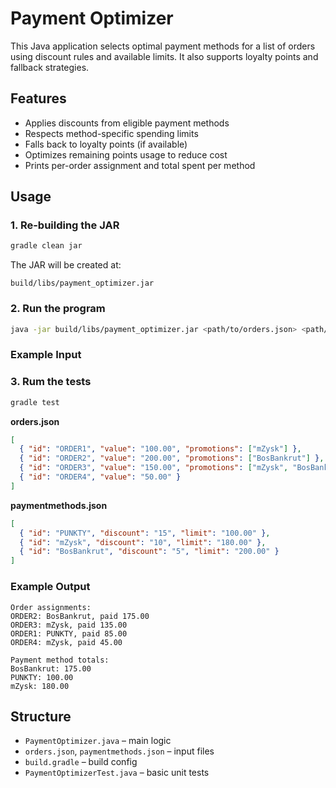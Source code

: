 # Payment Optimizer

This Java application selects optimal payment methods for a list of orders using discount rules and available limits. It also supports loyalty points and fallback strategies.

## Features

- Applies discounts from eligible payment methods
- Respects method-specific spending limits
- Falls back to loyalty points (if available)
- Optimizes remaining points usage to reduce cost
- Prints per-order assignment and total spent per method

## Usage

### 1. Re-building the JAR

```bash
gradle clean jar
```

The JAR will be created at:

```
build/libs/payment_optimizer.jar
```

### 2. Run the program

```bash
java -jar build/libs/payment_optimizer.jar <path/to/orders.json> <path/to/paymentmethods.json>
```

### Example Input

### 3. Rum the tests
```bash
gradle test
```

**orders.json**
```json
[
  { "id": "ORDER1", "value": "100.00", "promotions": ["mZysk"] },
  { "id": "ORDER2", "value": "200.00", "promotions": ["BosBankrut"] },
  { "id": "ORDER3", "value": "150.00", "promotions": ["mZysk", "BosBankrut"] },
  { "id": "ORDER4", "value": "50.00" }
]
```

**paymentmethods.json**
```json
[
  { "id": "PUNKTY", "discount": "15", "limit": "100.00" },
  { "id": "mZysk", "discount": "10", "limit": "180.00" },
  { "id": "BosBankrut", "discount": "5", "limit": "200.00" }
]
```

### Example Output

```
Order assignments:
ORDER2: BosBankrut, paid 175.00
ORDER3: mZysk, paid 135.00
ORDER1: PUNKTY, paid 85.00
ORDER4: mZysk, paid 45.00

Payment method totals:
BosBankrut: 175.00
PUNKTY: 100.00
mZysk: 180.00
```

## Structure

- `PaymentOptimizer.java` – main logic
- `orders.json`, `paymentmethods.json` – input files
- `build.gradle` – build config
- `PaymentOptimizerTest.java` – basic unit tests
